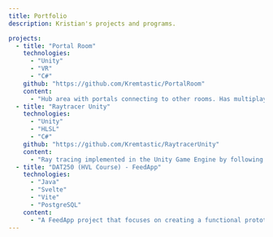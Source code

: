```yaml
---
title: Portfolio
description: Kristian's projects and programs.

projects:
  - title: "Portal Room"
    technologies:
      - "Unity"
      - "VR"
      - "C#"
    github: "https://github.com/Kremtastic/PortalRoom"
    content:
      - "Hub area with portals connecting to other rooms. Has multiplayer functionality and interactivity. Developed in the Unity Game Engine as part of the course DAT259 at HVL."
  - title: "Raytracer Unity"
    technologies:
      - "Unity"
      - "HLSL"
      - "C#"
    github: "https://github.com/Kremtastic/RaytracerUnity"
    content:
      - "Ray tracing implemented in the Unity Game Engine by following the 'Ray Tracing in One Weekend' guide."
  - title: "DAT250 (HVL Course) - FeedApp"
    technologies:
      - "Java"
      - "Svelte"
      - "Vite"
      - "PostgreSQL"
    content: 
      - "A FeedApp project that focuses on creating a functional prototype of a web application where users can create, manage, and participate in surveys and polls. The main goal of the project is to provide users with an easy-to-use interface for voting on polls and managing surveys. At the same time, the project explores and evaluates different authentication methods to determine the best fit for this kind of application."
---
```

